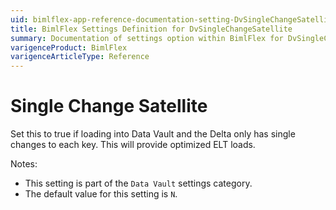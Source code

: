 ```yaml
---
uid: bimlflex-app-reference-documentation-setting-DvSingleChangeSatellite
title: BimlFlex Settings Definition for DvSingleChangeSatellite
summary: Documentation of settings option within BimlFlex for DvSingleChangeSatellite
varigenceProduct: BimlFlex
varigenceArticleType: Reference
---
```


# Single Change Satellite

Set this to true if loading into Data Vault and the Delta only has single changes to each key. This will provide optimized ELT loads.

Notes:
* This setting is part of the `Data Vault` settings category.
* The default value for this setting is `N`.